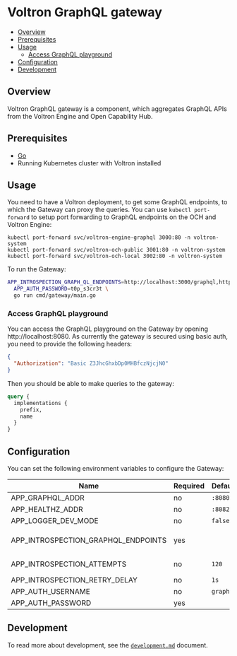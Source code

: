 # Voltron GraphQL gateway

- [Overview](#overview)
- [Prerequisites](#prerequisites)
- [Usage](#usage)
  - [Access GraphQL playground](#access-graphql-playground)
- [Configuration](#configuration)
- [Development](#development)

## Overview

Voltron GraphQL gateway is a component, which aggregates GraphQL APIs from the Voltron Engine and Open Capability Hub.

## Prerequisites


- [Go](https://golang.org)
- Running Kubernetes cluster with Voltron installed

## Usage

You need to have a Voltron deployment, to get some GraphQL endpoints, to which the Gateway can proxy the queries. You can use `kubectl port-forward` to setup port forwarding to GraphQL endpoints on the OCH and Voltron Engine:
```
kubectl port-forward svc/voltron-engine-graphql 3000:80 -n voltron-system
kubectl port-forward svc/voltron-och-public 3001:80 -n voltron-system
kubectl port-forward svc/voltron-och-local 3002:80 -n voltron-system
```

To run the Gateway: 
```bash
APP_INTROSPECTION_GRAPH_QL_ENDPOINTS=http://localhost:3000/graphql,http://localhost:3001/graphql,http://localhost:3002/graphql \
  APP_AUTH_PASSWORD=t0p_s3cr3t \
  go run cmd/gateway/main.go
```

### Access GraphQL playground

You can access the GraphQL playground on the Gateway by opening http://localhost:8080. As currently the gateway is secured using basic auth, you need to provide the following headers:
```json
{
  "Authorization": "Basic Z3JhcGhxbDp0MHBfczNjcjN0"
}
```

Then you should be able to make queries to the gateway:
```graphql
query {
  implementations {
    prefix,
    name
  }
}
```

## Configuration

You can set the following environment variables to configure the Gateway:

| Name                                | Required | Default   | Description                                                                                                                                                           |
| ----------------------------------- | -------- | --------- | --------------------------------------------------------------------------------------------------------------------------------------------------------------------- |
| APP_GRAPHQL_ADDR                    | no       | `:8080`   | TCP address the GraphQL endpoint binds to                                                                                                                             |
| APP_HEALTHZ_ADDR                    | no       | `:8082`   | TCP address the health probes endpoint binds to                                                                                                                       |
| APP_LOGGER_DEV_MODE                 | no       | `false`   | Enable development mode logging                                                                                                                                       |
| APP_INTROSPECTION_GRAPHQL_ENDPOINTS | yes      |           | Comma separated list of GraphQL endpoint to introspect and merge into one unified GraphQL endpoint. Ex. `http://localhost:3000/graphql,http://localhost:3001/graphql` |
| APP_INTROSPECTION_ATTEMPTS          | no       | `120`     | Number of attempts to introspect the remote GraphQL endpoints                                                                                                         |
| APP_INTROSPECTION_RETRY_DELAY       | no       | `1s`      | Time delay between unsuccessful introspection attempts                                                                                                                |
| APP_AUTH_USERNAME                   | no       | `graphql` | Basic auth username used to secure the GraphQL endpoint                                                                                                               |
| APP_AUTH_PASSWORD                   | yes      |           | Basic auth password used to secure the GraphQL endpoint                                                                                                               |

## Development

To read more about development, see the [`development.md`](../../docs/development.md) document.

